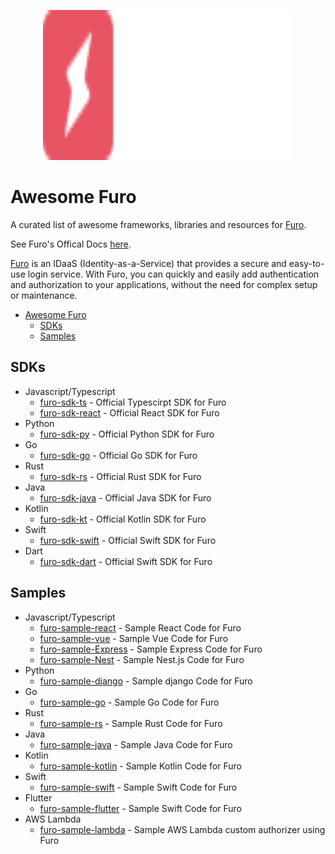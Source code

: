 <p align="center">
  <img src="./furo.svg" alt="Furo Logo" width="400" height="240">
</p>

# Awesome Furo

A curated list of awesome frameworks, libraries and resources for [Furo](https://furo.one).

See Furo's Offical Docs [here](https://docs.furo.one).

[Furo](https://furo.one) is an IDaaS (Identity-as-a-Service) that provides a secure and easy-to-use login service. With Furo, you can quickly and easily add authentication and authorization to your applications, without the need for complex setup or maintenance.

- [Awesome Furo](#awesome-furo)
  - [SDKs](#sdks)
  - [Samples](#samples)

## SDKs

- Javascript/Typescript
  - [furo-sdk-ts](https://github.com/lukasjhan/furo-sdk-ts) - Official Typescirpt SDK for Furo
  - [furo-sdk-react](https://github.com/lukasjhan/furo-sdk-react) - Official React SDK for Furo
- Python
  - [furo-sdk-py]() - Official Python SDK for Furo
- Go
  - [furo-sdk-go]() - Official Go SDK for Furo
- Rust
  - [furo-sdk-rs]() - Official Rust SDK for Furo
- Java
  - [furo-sdk-java]() - Official Java SDK for Furo
- Kotlin
  - [furo-sdk-kt]() - Official Kotlin SDK for Furo
- Swift
  - [furo-sdk-swift]() - Official Swift SDK for Furo
- Dart
  - [furo-sdk-dart]() - Official Swift SDK for Furo

## Samples

- Javascript/Typescript
  - [furo-sample-react](https://github.com/lukasjhan/furo-sample-react) - Sample React Code for Furo
  - [furo-sample-vue](https://github.com/lukasjhan/furo-sample-vue) - Sample Vue Code for Furo
  - [furo-sample-Express]() - Sample Express Code for Furo
  - [furo-sample-Nest]() - Sample Nest.js Code for Furo
- Python
  - [furo-sample-django]() - Sample django Code for Furo
- Go
  - [furo-sample-go]() - Sample Go Code for Furo
- Rust
  - [furo-sample-rs]() - Sample Rust Code for Furo
- Java
  - [furo-sample-java]() - Sample Java Code for Furo
- Kotlin
  - [furo-sample-kotlin]() - Sample Kotlin Code for Furo
- Swift
  - [furo-sample-swift]() - Sample Swift Code for Furo
- Flutter
  - [furo-sample-flutter](https://github.com/lukasjhan/furo-sample-flutter) - Sample Swift Code for Furo
- AWS Lambda
  - [furo-sample-lambda](https://github.com/lukasjhan/furo-sample-lambda-authorizer) - Sample AWS Lambda custom authorizer using Furo
